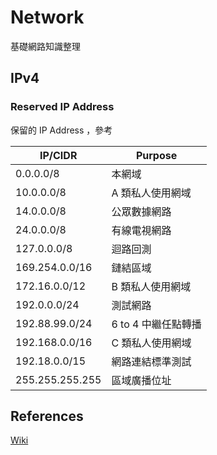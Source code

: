 Network
=======

基礎網路知識整理

IPv4
----

### Reserved IP Address

保留的 IP Address ，參考

|     IP/CIDR     |       Purpose       |
|  -------------  |  -----------------  |
| 0.0.0.0/8 | 本網域 |
| 10.0.0.0/8 | A 類私人使用網域 |
| 14.0.0.0/8 | 公眾數據網路 |
| 24.0.0.0/8 | 有線電視網路 |
| 127.0.0.0/8 | 迴路回測 |
| 169.254.0.0/16 | 鏈結區域 |
| 172.16.0.0/12 | B 類私人使用網域 |
| 192.0.0.0/24 | 測試網路 |
| 192.88.99.0/24 | 6 to 4 中繼任點轉播 |
| 192.168.0.0/16 | C 類私人使用網域 |
| 192.18.0.0/15 | 網路連結標準測試 |
| 255.255.255.255 | 區域廣播位址 |

References
----------

[Wiki](https://en.wikipedia.org/wiki/Reserved_IP_addresses)
